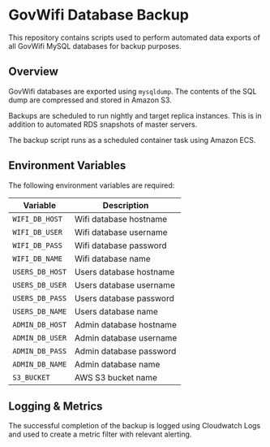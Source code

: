 # GovWifi Database Backup

This repository contains scripts used to perform automated data exports of all GovWifi MySQL databases for backup purposes.

## Overview

GovWifi databases are exported using `mysqldump`. The contents of the SQL dump are compressed and stored in Amazon S3.

Backups are scheduled to run nightly and target replica instances. This is in addition to automated RDS snapshots of master servers.

The backup script runs as a scheduled container task using Amazon ECS.

## Environment Variables

The following environment variables are required:

| Variable         | Description             |
| ---------------- | ----------------------- |
| `WIFI_DB_HOST`   | Wifi database hostname  |
| `WIFI_DB_USER`   | Wifi database username  |
| `WIFI_DB_PASS`   | Wifi database password  |
| `WIFI_DB_NAME`   | Wifi database name      |
| `USERS_DB_HOST`  | Users database hostname |
| `USERS_DB_USER`  | Users database username |
| `USERS_DB_PASS`  | Users database password |
| `USERS_DB_NAME`  | Users database name     |
| `ADMIN_DB_HOST`  | Admin database hostname |
| `ADMIN_DB_USER`  | Admin database username |
| `ADMIN_DB_PASS`  | Admin database password |
| `ADMIN_DB_NAME`  | Admin database name     |
| `S3_BUCKET`      | AWS S3 bucket name      |

## Logging & Metrics

The successful completion of the backup is logged using Cloudwatch Logs and used to create a metric filter with relevant alerting.
